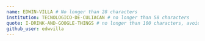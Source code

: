 ```yaml
---
name: EDWIN-VILLA # No longer than 28 characters
institution: TECNOLOGICO-DE-CULIACAN # no longer than 58 characters
quote: I-DRINK-AND-GOOGLE-THINGS # no longer than 100 characters, avoid using quotes(") to guarantee the format remains the same.
github_user: edwvilla
---
```

